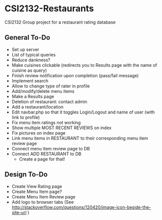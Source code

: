# CSI2132-Restaurants
CSI2132 Group project for a restaurant rating database

## General To-Do
- Set up server
- List of typical queries
- Reduce dankness?
- Make cuisines clickable (redirects you to Results page with the name of cuisine as query)
- Finish review notification upon completion (pass/fail message)
- Implement search
- Allow to change type of rater in profile
- Add/modify/delete menu items
- Make a Results page
- Deletion of restaurant: contact admin
- Add a restaurant/location
- Edit navbar.php so that it toggles Login/Logout and name of user (with link to profile)
- Fix menu item ratings not working
- Show multiple MOST RECENT REVIEWS on index
- Fix pictures on index page
- Link menu items in RESTAURANT to their corresponding menu item review page
- Connect menu item review page to DB
- Connect ADD RESTAURANT to DB
  * Create a page for that!


## Design To-Do
- Create View Rating page
- Create Menu Item page?
- Create Menu Item Review page
- Add logo to browser tabs (See http://stackoverflow.com/questions/120420/image-icon-beside-the-site-url )